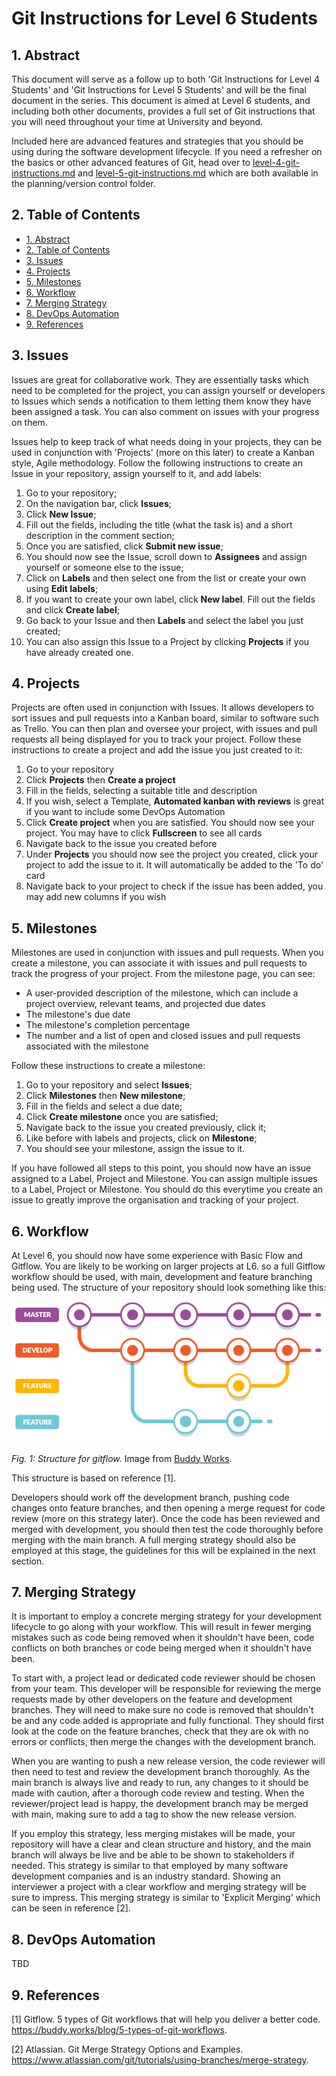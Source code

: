 # Git Instructions for Level 6 Students <!-- omit in toc -->

## 1. Abstract

This document will serve as a follow up to both 'Git Instructions for Level 4 Students' and 'Git Instructions for Level 5 Students' and will be the final document in the series. This document is aimed at Level 6 students, and including both other documents, provides a full set of Git instructions that you will need throughout your time at University and beyond.

Included here are advanced features and strategies that you should be using during the software development lifecycle.
If you need a refresher on the basics or other advanced features of Git, head over to [level-4-git-instructions.md](level-4-git-instructions.md) and [level-5-git-instructions.md](level-5-git-instructions.md) which are both available in the planning/version control folder.

## 2. Table of Contents

- [1. Abstract](#1-abstract)
- [2. Table of Contents](#2-table-of-contents)
- [3. Issues](#3-issues)
- [4. Projects](#4-projects)
- [5. Milestones](#5-milestones)
- [6. Workflow](#6-workflow)
- [7. Merging Strategy](#7-merging-strategy)
- [8. DevOps Automation](#8-devops-automation)
- [9. References](#9-references)

## 3. Issues

Issues are great for collaborative work. They are essentially tasks which need to be completed for the project, you can assign yourself or developers to Issues which sends a notification to them letting them know they have been assigned a task. You can also comment on issues with your progress on them.

Issues help to keep track of what needs doing in your projects, they can be used in conjunction with 'Projects' (more on this later) to create a Kanban style, Agile methodology.
Follow the following instructions to create an Issue in your repository, assign yourself to it, and add labels:

1. Go to your repository;
2. On the navigation bar, click **Issues**;
3. Click **New Issue**;
4. Fill out the fields, including the title (what the task is) and a short description in the comment section;
5. Once you are satisfied, click **Submit new issue**;
6. You should now see the Issue, scroll down to **Assignees** and assign yourself or someone else to the issue;
7. Click on **Labels** and then select one from the list or create your own using **Edit labels**;
8. If you want to create your own label, click **New label**. Fill out the fields and click **Create label**;
9. Go back to your Issue and then **Labels** and select the label you just created;
10. You can also assign this Issue to a Project by clicking **Projects** if you have already created one.

## 4. Projects

Projects are often used in conjunction with Issues. It allows developers to sort issues and pull requests into a Kanban board, similar to software such as Trello. You can then plan and oversee your project, with issues and pull requests all being displayed for you to track your project.
Follow these instructions to create a project and add the issue you just created to it:

1. Go to your repository
2. Click **Projects** then **Create a project**
3. Fill in the fields, selecting a suitable title and description
4. If you wish, select a Template, **Automated kanban with reviews** is great if you want to include some DevOps Automation
5. Click **Create project** when you are satisfied. You should now see your project. You may have to click **Fullscreen** to see all cards
6. Navigate back to the issue you created before
7. Under **Projects** you should now see the project you created, click your project to add the issue to it. It will automatically be added to the 'To do' card
8. Navigate back to your project to check if the issue has been added, you may add new columns if you wish

## 5. Milestones

Milestones are used in conjunction with issues and pull requests. When you create a milestone, you can associate it with issues and pull requests to track the progress of your project. From the milestone page, you can see:

- A user-provided description of the milestone, which can include a project overview, relevant teams, and projected due dates
- The milestone's due date
- The milestone's completion percentage
- The number and a list of open and closed issues and pull requests associated with the milestone

Follow these instructions to create a milestone:

1. Go to your repository and select **Issues**;
2. Click **Milestones** then **New milestone**;
3. Fill in the fields and select a due date;
4. Click **Create milestone** once you are satisfied;
5. Navigate back to the issue you created previously, click it;
6. Like before with labels and projects, click on **Milestone**;
7. You should see your milestone, assign the issue to it.

If you have followed all steps to this point, you should now have an issue assigned to a Label, Project and Milestone. You can assign multiple issues to a Label, Project or Milestone. You should do this everytime you create an issue to greatly improve the organisation and tracking of your project.

## 6. Workflow

At Level 6, you should now have some experience with Basic Flow and Gitflow. You are likely to be working on larger projects at L6. so a full Gitflow workflow should be used, with main, development and feature branching being used. The structure of your repository should look something like this:

![Gitflow. By Buddy Works](images/Gitflow.PNG)

*Fig. 1: Structure for gitflow.*
Image from [Buddy Works](https://buddy.works/blog/5-types-of-git-workflows).

This structure is based on reference [1].

Developers should work off the development branch, pushing code changes onto feature branches, and then opening a merge request for code review (more on this strategy later). Once the code has been reviewed and merged with development, you should then test the code thoroughly before merging with the main branch. A full merging strategy should also be employed at this stage, the guidelines for this will be explained in the next section.

## 7. Merging Strategy

It is important to employ a concrete merging strategy for your development lifecycle to go along with your workflow. This will result in fewer merging mistakes such as code being removed when it shouldn't have been, code conflicts on both branches or code being merged when it shouldn't have been.  

To start with, a project lead or dedicated code reviewer should be chosen from your team. This developer will be responsible for reviewing the merge requests made by other developers on the feature and development branches. They will need to make sure no code is removed that shouldn't be and any code added is appropriate and fully functional. They should first look at the code on the feature branches, check that they are ok with no errors or conflicts, then merge the changes with the development branch.

When you are wanting to push a new release version, the code reviewer will then need to test and review the development branch thoroughly. As the main branch is always live and ready to run, any changes to it should be made with caution, after a thorough code review and testing. When the reviewer/project lead is happy, the development branch may be merged with main, making sure to add a tag to show the new release version.

If you employ this strategy, less merging mistakes will be made, your repository will have a clear and clean structure and history, and the main branch will always be live and be able to be shown to stakeholders if needed. This strategy is similar to that employed by many software development companies and is an industry standard. Showing an interviewer a project with a clear workflow and merging strategy will be sure to impress. This merging strategy is similar to 'Explicit Merging' which can be seen in reference [2].

## 8. DevOps Automation

TBD

## 9. References

[1] Gitflow. 5 types of Git workflows that will help you deliver a better code. <https://buddy.works/blog/5-types-of-git-workflows>.

[2] Atlassian. Git Merge Strategy Options and Examples. <https://www.atlassian.com/git/tutorials/using-branches/merge-strategy>.
